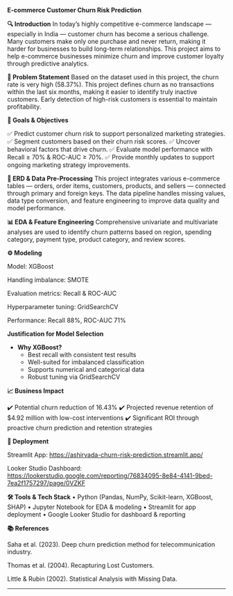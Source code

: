 **E-commerce Customer Churn Risk Prediction**

**🔍 Introduction**
In today’s highly competitive e-commerce landscape — especially in India — customer churn has become a serious challenge. Many customers make only one purchase and never return, making it harder for businesses to build long-term relationships. This project aims to help e-commerce businesses minimize churn and improve customer loyalty through predictive analytics.

**📌 Problem Statement**
Based on the dataset used in this project, the churn rate is very high (58.37%). This project defines churn as no transactions within the last six months, making it easier to identify truly inactive customers. Early detection of high-risk customers is essential to maintain profitability.

**🎯 Goals & Objectives**

✅ Predict customer churn risk to support personalized marketing strategies.
✅ Segment customers based on their churn risk scores.
✅ Uncover behavioral factors that drive churn.
✅ Evaluate model performance with Recall ≥ 70% & ROC-AUC ≥ 70%.
✅ Provide monthly updates to support ongoing marketing strategy improvements.

**🔗 ERD & Data Pre-Processing**
This project integrates various e-commerce tables — orders, order items, customers, products, and sellers — connected through primary and foreign keys. The data pipeline handles missing values, data type conversion, and feature engineering to improve data quality and model performance.

**📊 EDA & Feature Engineering**
Comprehensive univariate and multivariate analyses are used to identify churn patterns based on region, spending category, payment type, product category, and review scores.

**⚙️ Modeling**

Model: XGBoost

Handling imbalance: SMOTE

Evaluation metrics: Recall & ROC-AUC

Hyperparameter tuning: GridSearchCV

Performance: Recall 88%, ROC-AUC 71%

**Justification for Model Selection**
- **Why XGBoost?**
  - Best recall with consistent test results
  - Well-suited for imbalanced classification
  - Supports numerical and categorical data
  - Robust tuning via GridSearchCV
 

**📈 Business Impact**

✔️ Potential churn reduction of 16.43%
✔️ Projected revenue retention of $4.92 million with low-cost interventions
✔️ Significant ROI through proactive churn prediction and retention strategies

**📌 Deployment**

Streamlit App: https://ashirvada-churn-risk-prediction.streamlit.app/

Looker Studio Dashboard: https://lookerstudio.google.com/reporting/76834095-8e84-4141-9bed-7ea2f1757297/page/0VZKF

**🛠️ Tools & Tech Stack**
• Python (Pandas, NumPy, Scikit-learn, XGBoost, SHAP)
• Jupyter Notebook for EDA & modeling
• Streamlit for app deployment
• Google Looker Studio for dashboard & reporting

**📚 References**

Saha et al. (2023). Deep churn prediction method for telecommunication industry.

Thomas et al. (2004). Recapturing Lost Customers.

Little & Rubin (2002). Statistical Analysis with Missing Data.


---

